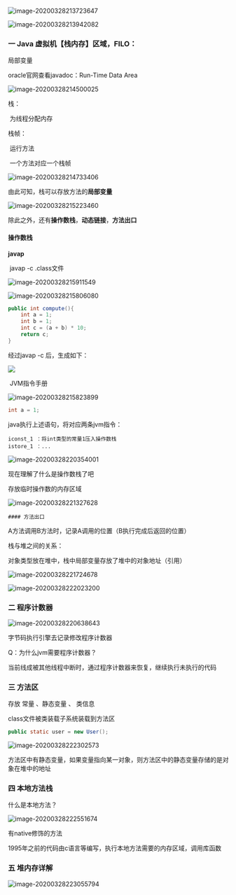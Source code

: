 ![image-20200328213723647](./img/image-20200328213723647.png)

![image-20200328213942082](./img/image-20200328213942082.png)

### 一 Java 虚拟机【栈内存】区域，**FILO**：

局部变量

oracle官网查看javadoc：Run-Time Data Area

![image-20200328214500025](./img/image-20200328214500025.png)

栈：

​	为线程分配内存

栈帧：

​	运行方法

​	一个方法对应一个栈帧

![image-20200328214733406](./img/image-20200328214733406.png)

 由此可知，栈可以存放方法的**局部变量**

![image-20200328215223460](./img/image-20200328215223460.png)

除此之外，还有**操作数栈**，**动态链接**，**方法出口**

#### 操作数栈

**javap**

​	javap -c .class文件

![image-20200328215911549](./img/image-20200328215911549.png)

![image-20200328215806080](./img/image-20200328215806080.png) 



```java
public int compute(){
	int a = 1;
	int b = 1;
	int c = (a + b) * 10;
	return c;
}
```

经过javap -c 后，生成如下：

![](./img/image-20200328220625691.png)

​	JVM指令手册

![image-20200328215823899](./img/image-20200328215823899.png)

```java
int a = 1;
```

java执行上述语句，将对应两条jvm指令：

```
iconst_1 ：将int类型的常量1压入操作数栈
istore_1 ：...
```

![image-20200328220354001](./img/image-20200328220354001.png)

现在理解了什么是操作数栈了吧

存放临时操作数的内存区域



![image-20200328221327628](./img/image-20200328221327628.png)

	#### 方法出口

A方法调用B方法时，记录A调用的位置（B执行完成后返回的位置）



栈与堆之间的关系：

对象类型放在堆中，栈中局部变量存放了堆中的对象地址（引用）

![image-20200328221724678](./img/image-20200328221724678.png)

![image-20200328222023200](./img/image-20200328222023200.png)

### 二 程序计数器

![image-20200328220638643](./img/image-20200328220638643.png)

字节码执行引擎去记录修改程序计数器

Q：为什么jvm需要程序计数器？

当前线成被其他线程中断时，通过程序计数器来恢复，继续执行未执行的代码



### 三 方法区

存放 常量 、静态变量 、 类信息

class文件被类装载子系统装载到方法区

```java
public static user = new User();
```

![image-20200328222302573](./img/image-20200328222302573.png)

方法区中有静态变量，如果变量指向某一对象，则方法区中的静态变量存储的是对象在堆中的地址

### 四 本地方法栈

什么是本地方法？

![image-20200328222551674](/Users/xiaodp/OneDrive/学习笔记/java面试必备/image-20200328222551674.png)

有native修饰的方法

1995年之前的代码由c语言等编写，执行本地方法需要的内存区域，调用库函数



### 五 堆内存详解

![image-20200328223055794](./img/image-20200328223055794.png)





